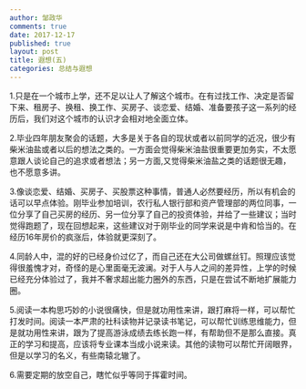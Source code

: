 ```yaml
---
author: 邹政华
comments: true
date: 2017-12-17
published: true 
layout: post
title: 遐想(五) 
categories: 总结与遐想 
---
```


1.只是在一个城市上学，还不足以让人了解这个城市。在有过找工作、决定是否留下来、租房子、换租、换工作、买房子、谈恋爱、结婚、准备要孩子这一系列的经历后，我们对这个城市的认识才会相对地全面立体。


2.毕业四年朋友聚会的话题，大多是关于各自的现状或者以前同学的近况，很少有柴米油盐或者以后的想法之类的。一方面会觉得柴米油盐很重要更加务实，不太愿意跟人谈论自己的追求或者想法；另一方面,又觉得柴米油盐之类的话题很无趣，也不愿意多讲。


3.像谈恋爱、结婚、买房子、买股票这种事情，普通人必然要经历，所以有机会的话可以早点体验。刚毕业参加培训，农行私人银行部和资产管理部的两位同事，一位分享了自己买房的经历、另一位分享了自己的投资体验，并给了一些建议；当时觉得跑题了，现在回想起来，这些建议对于刚毕业的同学来说是中肯和恰当的。在经历16年房价的疯涨后，体验就更深刻了。


4.同龄人中，混的好的已经身价过亿了，而自己还在大公司做螺丝钉。照理应该觉得很羞愧才对，奇怪的是心里面毫无波澜。对于人与人之间的差异性，上学的时候已经充分体验过了，我并不奢求超出能力圈外的东西，只是在尝试不断地扩展能力圈。


5.阅读一本构思巧妙的小说很痛快，但是就功用性来讲，跟打麻将一样，可以帮忙打发时间。阅读一本严肃的社科读物并记录读书笔记，可以帮忙训练思维能力，但是就功用性来讲，跟为了提高游泳成绩去练长跑一样，有帮助但不是那么直接。真正的学习和提高，应该将专业课本当成小说来读。其他的读物可以帮忙开阔眼界，但是以学习的名义，有些南辕北辙了。


6.需要定期的放空自己，瞎忙似乎等同于挥霍时间。
